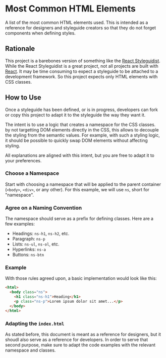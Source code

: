 # Most Common HTML Elements

A list of the most common HTML elements used. This is intended as a reference for designers and styleguide creators so that they do not forget components when defining styles.


## Rationale

This project is a barebones version of something like the [React Styleguidist](https://react-styleguidist.js.org/). While the React Styleguidist is a great project, not all projects are built with [React](https://reactjs.org/). It may be time consuming to expect a styleguide to be attached to a development framework. So this project expects only HTML elements with CSS classes.


## How to Use

Once a styleguide has been defined, or is in progress, developers can fork or copy this project to adapt it to the styleguide the way they want it.

The intent is to use a logic that creates a namespace for the CSS classes. by not targetting DOM elements directly in the CSS, this allows to decouple the styling from the semantic values. For example, with such a styling logic, it should be possible to quickly swap DOM elements without affecting styling.

All explanations are aligned with this intent, but you are free to adapt it to your preferences.


### Choose a Namespace

Start with choosing a namespace that will be applied to the parent container (`<body>`, `<div>`, or any other). For this example, we will use `ns`, short for "namespace".


### Agree on a Naming Convention

The namespace should serve as a prefix for defining classes. Here are a few examples:

- Headings: `ns-h1`, `ns-h2`, etc.
- Paragraph: `ns-p`
- Lists: `ns-ul`, `ns-ol`, etc.
- Hyperlinks: `ns-a`
- Buttons: `ns-btn`


### Example

With those rules agreed upon, a basic implementation would look like this:

```html
<html>
  <body class="ns">
    <h1 class="ns-h1">Heading</h1>
    <p class="ns-p">Lorem ipsum dolor sit amet...</p>
  </body>
</html>
```


### Adapting the `index.html`

As stated before, this document is meant as a reference for designers, but it shoudl also serve as a reference for developers. In order to serve that second purpose, make sure to adapt the code examples with the relevant namespace and classes.
